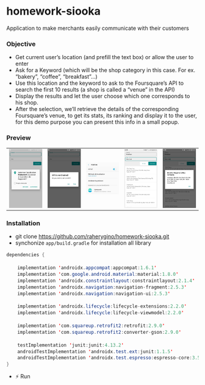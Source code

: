 # homework-siooka
Application to make merchants easily communicate with their customers
### Objective
- Get current user’s location (and prefill the text box) or
allow the user to enter
- Ask for a Keyword (which will be the shop category in
this case. For ex. “bakery”, “coffee”, “breakfast”...)
- Use this location and the keyword to ask to the
Foursquare’s API to search the first 10 results (a shop
is called a “venue” in the API)
- Display the results and let the user choose which one
corresponds to his shop.
- After the selection, we’ll retrieve the details of the
corresponding Foursquare’s venue, to get its stats, its
ranking and display it to the user, for this demo
purpose you can present this info in a small popup.

### Preview
<table>
    <tr>
        <td><img src="https://raw.githubusercontent.com/raherygino/homework-siooka/main/app/screenshots/01.jpg" width="200" /></td>
        <td><img src="https://raw.githubusercontent.com/raherygino/homework-siooka/main/app/screenshots/02.jpg" width="200" /></td>
        <td><img src="https://raw.githubusercontent.com/raherygino/homework-siooka/main/app/screenshots/03.jpg" width="200" /></td>
        <td><img src="https://raw.githubusercontent.com/raherygino/homework-siooka/main/app/screenshots/04.jpg" width="200" /></td>
        <td><img src="https://raw.githubusercontent.com/raherygino/homework-siooka/main/app/screenshots/05.jpg" width="200" /></td>
    </tr>
</table>

### Installation
- git clone https://github.com/raherygino/homework-siooka.git
- synchonize <code>app/build.gradle</code> for installation all library
```java
dependencies {

    implementation 'androidx.appcompat:appcompat:1.6.1'
    implementation 'com.google.android.material:material:1.8.0'
    implementation 'androidx.constraintlayout:constraintlayout:2.1.4'
    implementation 'androidx.navigation:navigation-fragment:2.5.3'
    implementation 'androidx.navigation:navigation-ui:2.5.3'

    implementation 'androidx.lifecycle:lifecycle-extensions:2.2.0'
    implementation 'androidx.lifecycle:lifecycle-viewmodel:2.2.0'

    implementation 'com.squareup.retrofit2:retrofit:2.9.0'
    implementation 'com.squareup.retrofit2:converter-gson:2.9.0'

    testImplementation 'junit:junit:4.13.2'
    androidTestImplementation 'androidx.test.ext:junit:1.1.5'
    androidTestImplementation 'androidx.test.espresso:espresso-core:3.5.1'
}
```
- :zap: Run
